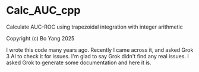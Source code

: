 # Calc_AUC_cpp
Calculate AUC-ROC using trapezoidal integration with integer arithmetic

Copyright (c) Bo Yang 2025

I wrote this code many years ago. Recently I came across it, and asked
Grok 3 AI to check it for issues. I'm glad to say Grok didn't find any
real issues. I asked Grok to generate some documentation and here it is.
